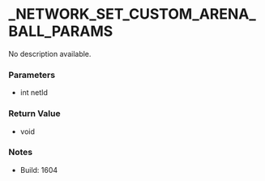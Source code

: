 # _NETWORK_SET_CUSTOM_ARENA_BALL_PARAMS

No description available.

### Parameters
* int netId

### Return Value
* void

### Notes
* Build: 1604

